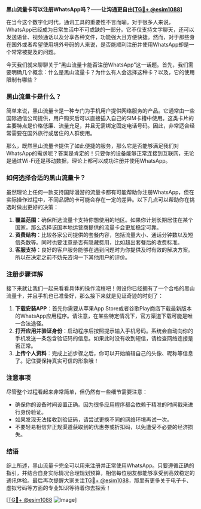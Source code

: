 **黑山流量卡可以注册WhatsApp吗？——让沟通更自由[[TG💪+ @esim1088](https://t.me/s/esim1088)]**

在当今这个数字化时代，通讯工具的重要性不言而喻。对于很多人来说，WhatsApp已经成为日常生活中不可或缺的一部分。它不仅支持文字聊天，还可以发送语音、视频通话以及分享各种文件，功能强大且方便快捷。然而，对于那些身在国外或者希望使用境外号码的人来说，是否能顺利注册并使用WhatsApp却是一个常常被提及的问题。

今天我们就来聊聊关于“黑山流量卡能否注册WhatsApp”这一话题。首先，我们需要明确几个概念：什么是黑山流量卡？为什么有人会选择这种卡？以及，它的使用限制有哪些？

### 黑山流量卡是什么？

简单来说，黑山流量卡是一种专门为手机用户提供网络服务的产品。它通常由一些国际通信公司提供，用户购买后可以直接插入自己的SIM卡槽中使用。这类卡片的主要特点是价格低廉、流量充足，并且无需绑定固定电话号码。因此，非常适合经常需要在国外旅行或居住的人群使用。

那么，既然黑山流量卡提供了如此便捷的服务，那么它是否能够满足我们对WhatsApp的需求呢？答案是肯定的！只要你的设备能够正常连接到互联网，无论是通过Wi-Fi还是移动数据，理论上都可以成功注册并使用WhatsApp。

### 如何选择合适的黑山流量卡？

虽然理论上任何一款支持国际漫游的流量卡都有可能帮助你注册WhatsApp，但在实际操作过程中，不同品牌的卡可能会存在一定的差异。以下几点可以帮助你在挑选时做出更好的决策：

1. **覆盖范围**：确保所选流量卡支持你想使用的地区。如果你计划长期居住在某个国家，那么选择该国本地运营商提供的流量卡会更加稳定可靠。
2. **资费结构**：比较各家公司提供的套餐内容，包括流量大小、通话分钟数以及短信条数等。同时也要注意是否有隐藏费用，比如超出套餐后的收费标准。
3. **客服支持**：良好的客户服务能够在遇到问题时为你提供及时有效的解决方案。所以在决定之前不妨先咨询一下其他用户的评价。

### 注册步骤详解

接下来就让我们一起来看看具体的操作流程吧！假设你已经拥有了一个合格的黑山流量卡，并且手机也已准备好，那么接下来就是见证奇迹的时刻了：

1. **下载安装APP**：首先你需要从苹果App Store或者谷歌Play商店下载最新版本的WhatsApp应用程序。请注意，在某些特定情况下，官方渠道下载可能是唯一合法途径。
2. **打开应用并验证身份**：启动程序后按照提示输入手机号码。系统会自动向你的手机发送一条包含验证码的信息。如果此时没有收到短信，请检查网络连接是否正常。
3. **上传个人资料**：完成上述步骤之后，你可以开始编辑自己的头像、昵称等信息了。记住要保持真实可信的形象哦！

### 注意事项

尽管整个过程看起来非常简单，但仍然有一些细节需要注意：

- 确保你的设备时间设置正确。因为很多应用程序都会依赖于精准的时间戳来进行身份验证。
- 如果发现无法接收到验证码，请尝试更换不同的网络环境再试一次。
- 不要轻易相信非正规渠道获取到的优惠券或折扣码，以免遭受不必要的经济损失。

### 结语

综上所述，黑山流量卡完全可以用来注册并正常使用WhatsApp。只要遵循正确的指引，并结合自身实际情况合理规划预算，相信每位朋友都能够享受到高效稳定的通讯体验。最后再次提醒大家关注[TG💪+ @esim1088](https://t.me/s/esim1088)，那里有更多关于电子卡、虚拟号码等方面的专业知识等待着你去探索！

[[TG💪+ @esim1088](https://t.me/s/esim1088) ![Image](https://i.postimg.cc/4NQfJmqS/Snipaste-2025-05-13-00-14-12.png)]